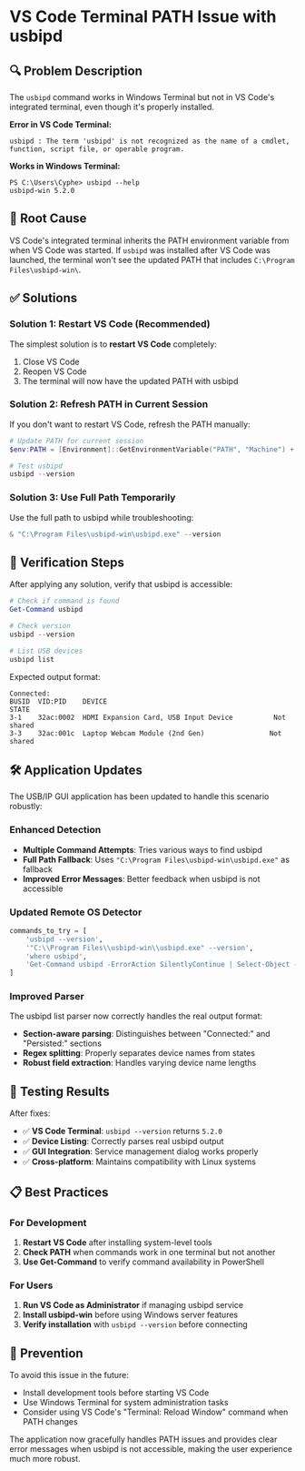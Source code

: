 # VS Code Terminal PATH Issue with usbipd

## 🔍 Problem Description

The `usbipd` command works in Windows Terminal but not in VS Code's integrated terminal, even though it's properly installed.

**Error in VS Code Terminal:**
```
usbipd : The term 'usbipd' is not recognized as the name of a cmdlet, function, script file, or operable program.
```

**Works in Windows Terminal:**
```
PS C:\Users\Cyphe> usbipd --help
usbipd-win 5.2.0
```

## 🎯 Root Cause

VS Code's integrated terminal inherits the PATH environment variable from when VS Code was started. If `usbipd` was installed after VS Code was launched, the terminal won't see the updated PATH that includes `C:\Program Files\usbipd-win\`.

## ✅ Solutions

### Solution 1: Restart VS Code (Recommended)
The simplest solution is to **restart VS Code** completely:
1. Close VS Code
2. Reopen VS Code
3. The terminal will now have the updated PATH with usbipd

### Solution 2: Refresh PATH in Current Session
If you don't want to restart VS Code, refresh the PATH manually:

```powershell
# Update PATH for current session
$env:PATH = [Environment]::GetEnvironmentVariable("PATH", "Machine") + ";" + [Environment]::GetEnvironmentVariable("PATH", "User")

# Test usbipd
usbipd --version
```

### Solution 3: Use Full Path Temporarily
Use the full path to usbipd while troubleshooting:

```powershell
& "C:\Program Files\usbipd-win\usbipd.exe" --version
```

## 🔧 Verification Steps

After applying any solution, verify that usbipd is accessible:

```powershell
# Check if command is found
Get-Command usbipd

# Check version
usbipd --version

# List USB devices
usbipd list
```

Expected output format:
```
Connected:
BUSID  VID:PID    DEVICE                                          STATE
3-1    32ac:0002  HDMI Expansion Card, USB Input Device          Not shared
3-3    32ac:001c  Laptop Webcam Module (2nd Gen)                Not shared
```

## 🛠️ Application Updates

The USB/IP GUI application has been updated to handle this scenario robustly:

### Enhanced Detection
- **Multiple Command Attempts**: Tries various ways to find usbipd
- **Full Path Fallback**: Uses `"C:\Program Files\usbipd-win\usbipd.exe"` as fallback
- **Improved Error Messages**: Better feedback when usbipd is not accessible

### Updated Remote OS Detector
```python
commands_to_try = [
    'usbipd --version',
    '"C:\\Program Files\\usbipd-win\\usbipd.exe" --version',
    'where usbipd',
    'Get-Command usbipd -ErrorAction SilentlyContinue | Select-Object -ExpandProperty Source'
]
```

### Improved Parser
The usbipd list parser now correctly handles the real output format:
- **Section-aware parsing**: Distinguishes between "Connected:" and "Persisted:" sections
- **Regex splitting**: Properly separates device names from states
- **Robust field extraction**: Handles varying device name lengths

## 🚀 Testing Results

After fixes:
- ✅ **VS Code Terminal**: `usbipd --version` returns `5.2.0`
- ✅ **Device Listing**: Correctly parses real usbipd output
- ✅ **GUI Integration**: Service management dialog works properly
- ✅ **Cross-platform**: Maintains compatibility with Linux systems

## 📋 Best Practices

### For Development
1. **Restart VS Code** after installing system-level tools
2. **Check PATH** when commands work in one terminal but not another
3. **Use Get-Command** to verify command availability in PowerShell

### For Users
1. **Run VS Code as Administrator** if managing usbipd service
2. **Install usbipd-win** before using Windows server features
3. **Verify installation** with `usbipd --version` before connecting

## 🔮 Prevention

To avoid this issue in the future:
- Install development tools before starting VS Code
- Use Windows Terminal for system administration tasks
- Consider using VS Code's "Terminal: Reload Window" command when PATH changes

The application now gracefully handles PATH issues and provides clear error messages when usbipd is not accessible, making the user experience much more robust.
